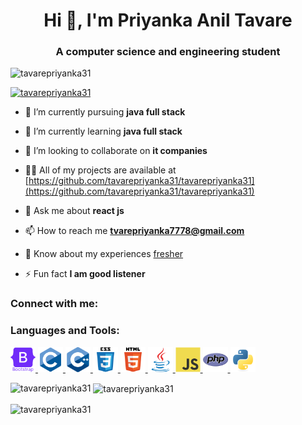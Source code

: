 <h1 align="center">Hi 👋, I'm Priyanka Anil Tavare</h1>
<h3 align="center">A computer science and engineering student</h3>

<p align="left"> <img src="https://komarev.com/ghpvc/?username=tavarepriyanka31&label=Profile%20views&color=0e75b6&style=flat" alt="tavarepriyanka31" /> </p>

<p align="left"> <a href="https://github.com/ryo-ma/github-profile-trophy"><img src="https://github-profile-trophy.vercel.app/?username=tavarepriyanka31" alt="tavarepriyanka31" /></a> </p>

- 🔭 I’m currently pursuing **java full stack**

- 🌱 I’m currently learning **java full stack**

- 👯 I’m looking to collaborate on **it companies**

- 👨‍💻 All of my projects are available at [https://github.com/tavarepriyanka31/tavarepriyanka31](https://github.com/tavarepriyanka31/tavarepriyanka31)

- 💬 Ask me about **react js**

- 📫 How to reach me **tvarepriyanka7778@gmail.com**

- 📄 Know about my experiences [fresher](fresher)

- ⚡ Fun fact **I am good listener**

<h3 align="left">Connect with me:</h3>
<p align="left">
</p>

<h3 align="left">Languages and Tools:</h3>
<p align="left"> <a href="https://getbootstrap.com" target="_blank" rel="noreferrer"> <img src="https://raw.githubusercontent.com/devicons/devicon/master/icons/bootstrap/bootstrap-plain-wordmark.svg" alt="bootstrap" width="40" height="40"/> </a> <a href="https://www.cprogramming.com/" target="_blank" rel="noreferrer"> <img src="https://raw.githubusercontent.com/devicons/devicon/master/icons/c/c-original.svg" alt="c" width="40" height="40"/> </a> <a href="https://www.w3schools.com/cpp/" target="_blank" rel="noreferrer"> <img src="https://raw.githubusercontent.com/devicons/devicon/master/icons/cplusplus/cplusplus-original.svg" alt="cplusplus" width="40" height="40"/> </a> <a href="https://www.w3schools.com/css/" target="_blank" rel="noreferrer"> <img src="https://raw.githubusercontent.com/devicons/devicon/master/icons/css3/css3-original-wordmark.svg" alt="css3" width="40" height="40"/> </a> <a href="https://www.w3.org/html/" target="_blank" rel="noreferrer"> <img src="https://raw.githubusercontent.com/devicons/devicon/master/icons/html5/html5-original-wordmark.svg" alt="html5" width="40" height="40"/> </a> <a href="https://www.java.com" target="_blank" rel="noreferrer"> <img src="https://raw.githubusercontent.com/devicons/devicon/master/icons/java/java-original.svg" alt="java" width="40" height="40"/> </a> <a href="https://developer.mozilla.org/en-US/docs/Web/JavaScript" target="_blank" rel="noreferrer"> <img src="https://raw.githubusercontent.com/devicons/devicon/master/icons/javascript/javascript-original.svg" alt="javascript" width="40" height="40"/> </a> <a href="https://www.php.net" target="_blank" rel="noreferrer"> <img src="https://raw.githubusercontent.com/devicons/devicon/master/icons/php/php-original.svg" alt="php" width="40" height="40"/> </a> <a href="https://www.python.org" target="_blank" rel="noreferrer"> <img src="https://raw.githubusercontent.com/devicons/devicon/master/icons/python/python-original.svg" alt="python" width="40" height="40"/> </a> </p>

<p><img align="left" src="https://github-readme-stats.vercel.app/api/top-langs?username=tavarepriyanka31&show_icons=true&locale=en&layout=compact" alt="tavarepriyanka31" /></p>

<p>&nbsp;<img align="center" src="https://github-readme-stats.vercel.app/api?username=tavarepriyanka31&show_icons=true&locale=en" alt="tavarepriyanka31" /></p>

<p><img align="center" src="https://github-readme-streak-stats.herokuapp.com/?user=tavarepriyanka31&" alt="tavarepriyanka31" /></p>
